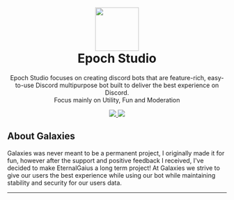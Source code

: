 <h1 align="center"><img src='https://cdn.discordapp.com/avatars/716248082865455174/af7070898f325edbb7ff6bfabbd17952.png' height='100'><br>Epoch Studio</br></h1>
<p align="center">Epoch Studio focuses on creating discord bots that are feature-rich, easy-to-use Discord multipurpose bot built to deliver the best experience on Discord.<br>Focus mainly on Utility, Fun and Moderation</br></p>
<p align="center">
  <a href="http://forthebadge.com/">
    <img src="https://i.imgur.com/Co7TKRR.png"/>
  </a>
  <a href="http://forthebadge.com/">
    <img src="https://i.imgur.com/GwGK8WG.png"/>
  </a>
</p>

## About Galaxies
<p>
Galaxies was never meant to be a permanent project, I originally made it for fun, however after the support and positive feedback I received, I've decided to make EternalGaius a long term project! At Galaxies we strive to give our users the best experience while using our bot while maintaining stability and security for our users data.
</p>

---

